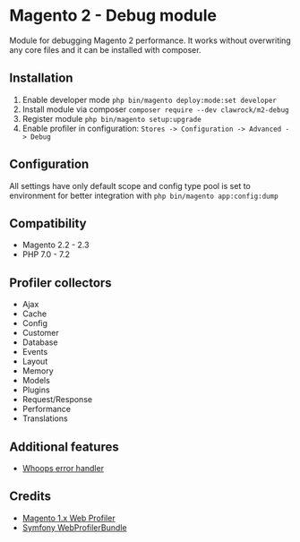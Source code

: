 # Magento 2 - Debug module
Module for debugging Magento 2 performance. It works without overwriting any core files and it can be installed with composer.

## Installation
1. Enable developer mode `php bin/magento deploy:mode:set developer`
2. Install module via composer `composer require --dev clawrock/m2-debug`
3. Register module `php bin/magento setup:upgrade`
4. Enable profiler in configuration: `Stores -> Configuration -> Advanced -> Debug`

## Configuration
All settings have only default scope and config type pool is set to environment for better integration with `php bin/magento app:config:dump`

## Compatibility
* Magento 2.2 - 2.3
* PHP 7.0 - 7.2

## Profiler collectors
- Ajax
- Cache
- Config
- Customer
- Database
- Events
- Layout
- Memory
- Models
- Plugins
- Request/Response
- Performance
- Translations
    
## Additional features
- [Whoops error handler](http://filp.github.io/whoops/)

## Credits
- [Magento 1.x Web Profiler](https://github.com/ecoco/magento_profiler)
- [Symfony WebProfilerBundle](https://github.com/symfony/web-profiler-bundle)
